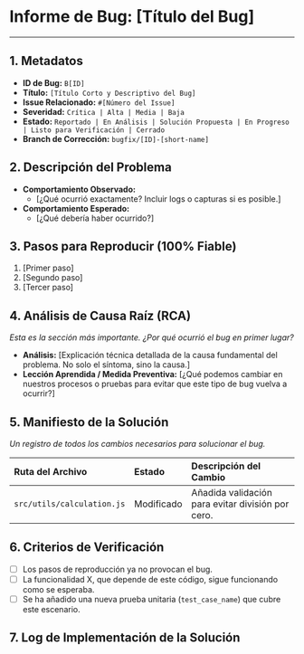 # Informe de Bug: [Título del Bug]

---

## 1. Metadatos

- **ID de Bug:** `B[ID]`
- **Título:** `[Título Corto y Descriptivo del Bug]`
- **Issue Relacionado:** `#[Número del Issue]`
- **Severidad:** `Crítica | Alta | Media | Baja`
- **Estado:** `Reportado | En Análisis | Solución Propuesta | En Progreso | Listo para Verificación | Cerrado`
- **Branch de Corrección:** `bugfix/[ID]-[short-name]`

## 2. Descripción del Problema

- **Comportamiento Observado:**
  - [¿Qué ocurrió exactamente? Incluir logs o capturas si es posible.]
- **Comportamiento Esperado:**
  - [¿Qué debería haber ocurrido?]

## 3. Pasos para Reproducir (100% Fiable)

1.  [Primer paso]
2.  [Segundo paso]
3.  [Tercer paso]

## 4. Análisis de Causa Raíz (RCA)

*Esta es la sección más importante. ¿Por qué ocurrió el bug en primer lugar?*

- **Análisis:** [Explicación técnica detallada de la causa fundamental del problema. No solo el síntoma, sino la causa.]
- **Lección Aprendida / Medida Preventiva:** [¿Qué podemos cambiar en nuestros procesos o pruebas para evitar que este tipo de bug vuelva a ocurrir?]

## 5. Manifiesto de la Solución

*Un registro de todos los cambios necesarios para solucionar el bug.*

| Ruta del Archivo                    | Estado     | Descripción del Cambio              |
| :---------------------------------- | :--------- | :---------------------------------- |
| `src/utils/calculation.js`          | Modificado | Añadida validación para evitar división por cero. |

## 6. Criterios de Verificación

- [ ] Los pasos de reproducción ya no provocan el bug.
- [ ] La funcionalidad X, que depende de este código, sigue funcionando como se esperaba.
- [ ] Se ha añadido una nueva prueba unitaria (`test_case_name`) que cubre este escenario.

## 7. Log de Implementación de la Solución